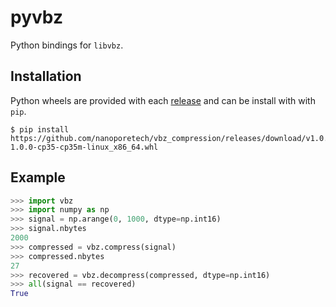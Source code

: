 # pyvbz

Python bindings for `libvbz`.

## Installation

Python wheels are provided with each [release](https://github.com/nanoporetech/vbz_compression/releases) and can be install with with `pip`.

```
$ pip install https://github.com/nanoporetech/vbz_compression/releases/download/v1.0.0/pyvbz-1.0.0-cp35-cp35m-linux_x86_64.whl
```

## Example

```python
>>> import vbz
>>> import numpy as np
>>> signal = np.arange(0, 1000, dtype=np.int16)                                                         
>>> signal.nbytes                                                                                       
2000
>>> compressed = vbz.compress(signal)                                                                   
>>> compressed.nbytes                                                                                   
27
>>> recovered = vbz.decompress(compressed, dtype=np.int16)
>>> all(signal == recovered)
True
```
